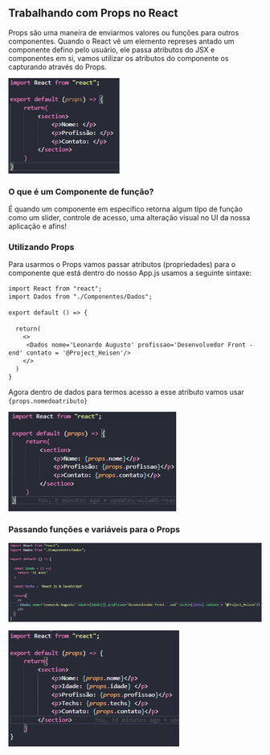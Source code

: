 ## Trabalhando com Props no React 

Props são uma maneira de enviarmos valores ou funções para outros componentes. Quando o React vê um elemento represes antado
um componente defino pelo usuário, ele passa atributos do JSX e componentes em si, vamos utilizar os atributos do componente 
os capturando através do Props.

![img](Screenshot_1.png)
### O que é um Componente de função?

É quando um componente em específico retorna algum tipo de função como um slider, controle de acesso, uma alteração
visual no UI da nossa aplicação e afins!


### Utilizando Props

Para usarmos o Props vamos passar atributos (propriedades) para o componente que está dentro do nosso App.js 
usamos a seguinte sintaxe:

``` 
import React from "react";
import Dados from "./Componentes/Dados";

export default () => {

  return(
    <>
     <Dados nome='Leonardo Augusto' profissao='Desenvolvedor Front - end' contato = '@Project_Heisen'/>
    </>
  )
}
```

Agora dentro de dados para termos acesso a esse atributo vamos usar `{props.nomedoatributo}`

![img](Screenshot_2.png)


### Passando funções e variáveis para o Props

![img](Screenshot_3.png)

![img](Screenshot_4.png)

